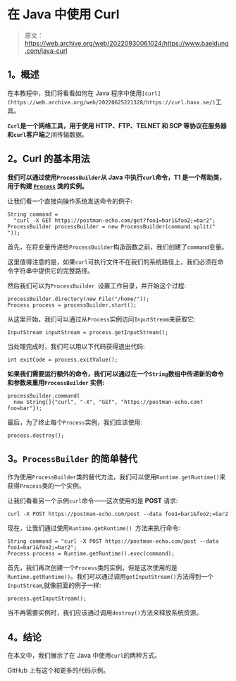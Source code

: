 # 在 Java 中使用 Curl

> 原文：<https://web.archive.org/web/20220930061024/https://www.baeldung.com/java-curl>

## 1。概述

在本教程中，我们将看看如何在 Java 程序中使用`[curl](https://web.archive.org/web/20220625221328/https://curl.haxx.se/)`工具。

**`Curl`是一个网络工具，用于使用 HTTP、FTP、TELNET 和 SCP 等协议在服务器和`curl`客户端**之间传输数据。

## 2。Curl 的基本用法

**我们可以通过使用`ProcessBuilder`从 Java 中执行`curl`命令，T1 是一个帮助类，用于构建 [`Process`](/web/20220625221328/https://www.baeldung.com/java-process-api) 类的实例。**

让我们看一个直接向操作系统发送命令的例子:

```
String command =
  "curl -X GET https://postman-echo.com/get?foo1=bar1&foo2;=bar2";
ProcessBuilder processBuilder = new ProcessBuilder(command.split(" ")); 
```

首先，在将变量传递给`ProcessBuilder`构造函数之前，我们创建了`command`变量。

这里值得注意的是，如果`curl`可执行文件不在我们的系统路径上，我们必须在命令字符串中提供它的完整路径。

然后我们可以为`ProcessBuilder `设置工作目录，并开始这个过程:

```
processBuilder.directory(new File("/home/"));
Process process = processBuilder.start(); 
```

从这里开始，我们可以通过从`Process`实例访问`InputStream`来获取它:

```
InputStream inputStream = process.getInputStream(); 
```

当处理完成时，我们可以用以下代码获得退出代码:

```
int exitCode = process.exitValue(); 
```

**如果我们需要运行额外的命令，我们可以通过在一个`String`数组中传递新的命令和参数来重用`ProcessBuilder` 实例:**

```
processBuilder.command(
  new String[]{"curl", "-X", "GET", "https://postman-echo.com?foo=bar"}); 
```

最后，为了终止每个`Process`实例，我们应该使用:

```
process.destroy(); 
```

## 3。`ProcessBuilder` 的简单替代

作为使用`ProcessBuilder`类的替代方法，我们可以使用`Runtime.getRuntime()`来获得`Process`类的一个实例。

让我们看看另一个示例`curl`命令——这次使用的是 **POST** 请求:

```
curl -X POST https://postman-echo.com/post --data foo1=bar1&foo2;=bar2
```

现在，让我们通过使用`Runtime.getRuntime() `方法来执行命令:

```
String command = "curl -X POST https://postman-echo.com/post --data foo1=bar1&foo2;=bar2";
Process process = Runtime.getRuntime().exec(command); 
```

首先，我们再次创建一个`Process`类的实例，但是这次使用的是`Runtime.getRuntime()`。我们可以通过调用`getInputStream()`方法得到一个`InputStream`,就像前面的例子一样:

```
process.getInputStream();
```

当不再需要实例时，我们应该通过调用`destroy()`方法来释放系统资源。

## 4。结论

在本文中，我们展示了在 Java 中使用`curl`的两种方式。

GitHub 上有这个和更多的代码示例。